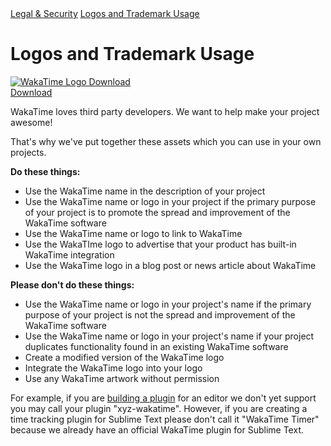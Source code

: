 <div class="legal-nav">
  <a href="/legal">Legal & Security</a> <a href="./logos-and-trademark-usage">Logos and Trademark Usage</a>
</div>

# Logos and Trademark Usage

<div class="thumbnail">
  <a href="https://wakatime.com/static/WakaTime-logos.zip" class="logo-vertical"><img src="https://wakatime.com/static/img/wakatime-logo-text-vertical.png" alt="WakaTime Logo Download" /></a>
  <div class="caption center-xs">
    <a class="btn btn-lg btn-success m-top-xs-20" href="https://wakatime.com/static/WakaTime-logos.zip">Download</a>
  </div>
</div>

<p>WakaTime loves third party developers. We want to help make your project awesome!</p>
<p>That's why we've put together these assets which you can use in your own projects.</p>

<p><b>Do these things:</b></p>
<ul class="fa-ul">
  <li><i class="fa-li fa fa-check"></i>Use the WakaTime name in the description of your project</li>
  <li><i class="fa-li fa fa-check"></i>Use the WakaTime name or logo in your project if the primary purpose of your project is to promote the spread and improvement of the WakaTime software</li>
  <li><i class="fa-li fa fa-check"></i>Use the WakaTime name or logo to link to WakaTime</li>
  <li><i class="fa-li fa fa-check"></i>Use the WakaTIme logo to advertise that your product has built-in WakaTime integration</li>
  <li><i class="fa-li fa fa-check"></i>Use the WakaTime logo in a blog post or news article about WakaTime</li>
</ul>

<p><b>Please don't do these things:</b></p>
<ul class="fa-ul">
  <li><i class="fa-li fa fa-times"></i>Use the WakaTime name or logo in your project's name if the primary purpose of your project is not the spread and improvement of the WakaTime software</li>
  <li><i class="fa-li fa fa-times"></i>Use the WakaTime name or logo in your project's name if your project duplicates functionality found in an existing WakaTime software</li>
  <li><i class="fa-li fa fa-times"></i>Create a modified version of the WakaTime logo</li>
  <li><i class="fa-li fa fa-times"></i>Integrate the WakaTime logo into your logo</li>
  <li><i class="fa-li fa fa-times"></i>Use any WakaTime artwork without permission</li>
</ul>

<p>For example, if you are <a href="/help/creating-plugin">building a plugin</a> for an editor we don't yet support you may call your plugin "xyz-wakatime". However, if you are creating a time tracking plugin for Sublime Text please don't call it "WakaTime Timer" because we already have an official WakaTime plugin for Sublime Text.</p>
